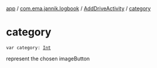 [app](../../index.md) / [com.ema.jannik.logbook](../index.md) / [AddDriveActivity](index.md) / [category](./category.md)

# category

`var category: `[`Int`](https://kotlinlang.org/api/latest/jvm/stdlib/kotlin/-int/index.html)

represent the chosen imageButton

